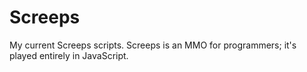 # Screeps
My current Screeps scripts.  Screeps is an MMO for programmers;  it's played entirely in JavaScript.
